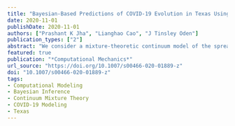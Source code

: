 ```yaml
---
title: "Bayesian-Based Predictions of COVID-19 Evolution in Texas Using Multispecies Mixture-Theoretic Continuum Models"
date: 2020-11-01
publishDate: 2020-11-01
authors: ["Prashant K Jha", "Lianghao Cao", "J Tinsley Oden"]
publication_types: ["2"]
abstract: "We consider a mixture-theoretic continuum model of the spread of COVID-19 in Texas. The model consists of multiple coupled partial differential reaction–diffusion equations governing the evolution of susceptible, exposed, infectious, recovered, and deceased fractions of the total population in a given region. We consider the problem of model calibration, validation, and prediction following a Bayesian learning approach implemented in OPAL (the Occam Plausibility Algorithm). Our goal is to incorporate COVID-19 data to calibrate the model in real-time and make meaningful predictions and specify the confidence level in the prediction by quantifying the uncertainty in key quantities of interests. Our results show smaller mortality rates in Texas than what is reported in the literature. We predict 7003 deceased cases by September 1, 2020 in Texas with 95%CI 6802–7204. The model is validated for the total deceased cases, however, is found to be invalid for the total infected cases. We discuss possible improvements of the model."
featured: true
publication: "*Computational Mechanics*"
url_source: "https://doi.org/10.1007/s00466-020-01889-z"
doi: "10.1007/s00466-020-01889-z"
tags:
- Computational Modeling
- Bayesian Inference
- Continuum Mixture Theory
- COVID-19 Modeling
- Texas
---
```


